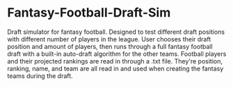# Fantasy-Football-Draft-Sim
Draft simulator for fantasy football. Designed to test different draft positions
with different number of players in the league. User chooses their draft position
and amount of players, then runs through a full fantasy football draft with a built-in
auto-draft algorithm for the other teams. 
Football players and their projected rankings are read in through a .txt file. They're
position, ranking, name, and team are all read in and used when creating the fantasy
teams during the draft.
